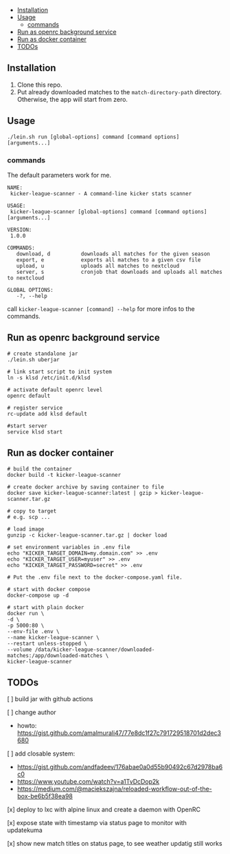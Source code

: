 <!-- TOC -->
  * [Installation](#installation)
  * [Usage](#usage)
    * [commands](#commands)
  * [Run as openrc background service](#run-as-openrc-background-service)
  * [Run as docker container](#run-as-docker-container)
  * [TODOs](#todos)
<!-- TOC -->

## Installation
1. Clone this repo.
2. Put already downloaded matches to the `match-directory-path` directory. Otherwise, the app will start from zero.

## Usage
```shell
./lein.sh run [global-options] command [command options] [arguments...]
```
### commands
The default parameters work for me. 
```shell
NAME:
 kicker-league-scanner - A command-line kicker stats scanner

USAGE:
 kicker-league-scanner [global-options] command [command options] [arguments...]

VERSION:
 1.0.0

COMMANDS:
   download, d          downloads all matches for the given season
   export, e            exports all matches to a given csv file
   upload, u            uploads all matches to nextcloud
   server, s            cronjob that downloads and uploads all matches to nextcloud

GLOBAL OPTIONS:
   -?, --help
```

call `kicker-league-scanner [command] --help` for more infos to the commands.

## Run as openrc background service
```shell
# create standalone jar
./lein.sh uberjar

# link start script to init system
ln -s klsd /etc/init.d/klsd

# activate default openrc level
openrc default

# register service
rc-update add klsd default

#start server
service klsd start
```

## Run as docker container
```shell
# build the container  
docker build -t kicker-league-scanner

# create docker archive by saving container to file  
docker save kicker-league-scanner:latest | gzip > kicker-league-scanner.tar.gz

# copy to target
# e.g. scp ...

# load image
gunzip -c kicker-league-scanner.tar.gz | docker load

# set environment variables in .env file
echo "KICKER_TARGET_DOMAIN=my.domain.com" >> .env
echo "KICKER_TARGET_USER=myuser" >> .env
echo "KICKER_TARGET_PASSWORD=secret" >> .env

# Put the .env file next to the docker-compose.yaml file.

# start with docker compose
docker-compose up -d

# start with plain docker
docker run \
-d \ 
-p 5000:80 \
--env-file .env \
--name kicker-league-scanner \
--restart unless-stopped \
--volume /data/kicker-league-scanner/downloaded-matches:/app/downloaded-matches \
kicker-league-scanner
```

## TODOs

[ ] build jar with github actions

[ ] change author
- howto: https://gist.github.com/amalmurali47/77e8dc1f27c791729518701d2dec3680

[ ] add closable system:
- https://gist.github.com/andfadeev/176abae0a0d55b90492c67d2978ba6c0
- https://www.youtube.com/watch?v=a1TvDcDop2k
- https://medium.com/@maciekszajna/reloaded-workflow-out-of-the-box-be6b5f38ea98

[x] deploy to lxc with alpine linux and create a daemon with OpenRC

[x] expose state with timestamp via status page to monitor with updatekuma

[x] show new match titles on status page, to see weather updatig still works
